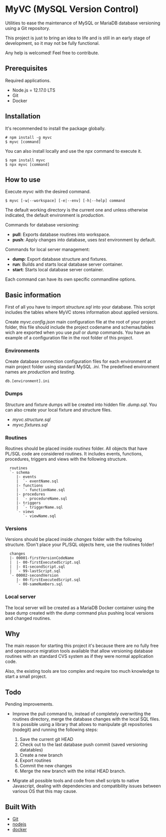 # MyVC (MySQL Version Control)

Utilities to ease the maintenance of MySQL or MariaDB database versioning using
a Git repository.

This project is just to bring an idea to life and is still in an early stage of
development, so it may not be fully functional.

Any help is welcomed! Feel free to contribute.

## Prerequisites

Required applications.

* Node.js = 12.17.0 LTS
* Git
* Docker

## Installation

It's recommended to install the package globally.

```text
# npm install -g myvc
$ myvc [command]
```

You can also install locally and use the *npx* command to execute it.

```text
$ npm install myvc
$ npx myvc [command]
```

## How to use

Execute *myvc* with the desired command.

```text
$ myvc [-w|--workspace] [-e|--env] [-h|--help] command
```

The default working directory is the current one and unless otherwise indicated,
the default environment is *production*.

Commands for database versioning:

 * **pull**: Exports database routines into workspace.
 * **push**: Apply changes into database, uses *test* environment by default.

Commands for local server management:

 * **dump**: Export database structure and fixtures.
 * **run**: Builds and starts local database server container.
 * **start**: Starts local database server container.

Each command can have its own specific commandline options.

## Basic information

First of all you have to import *structure.sql* into your database. This script
includes the tables where MyVC stores information about applied versions.

Create *myvc.config.json* main configuration file at the root of your project 
folder, this file should include the project codename and schemas/tables wich 
are exported when you use *pull* or *dump* commands. You have an example of a 
configuration file in the root folder of this project.

### Environments

Create database connection configuration files for each environment at main 
project folder using standard MySQL *.ini*. The predefined environment names 
are *production* and *testing*.

```text
db.[environment].ini
```

### Dumps

Structure and fixture dumps will be created into hidden file *.dump.sql*. You
can also create your local fixture and structure files.

* *myvc.structure.sql*
* *myvc.fixtures.sql*

### Routines

Routines should be placed inside *routines* folder. All objects that have
PL/SQL code are considered routines. It includes events, functions, procedures,
triggers and views with the following structure.

```text
  routines
  `- schema
     |- events
     |  `- eventName.sql
     |- functions
     |  `- functionName.sql
     |- procedures
     |  `- procedureName.sql
     |- triggers
     |  `- triggerName.sql
     `- views
        `- viewName.sql
```

### Versions

Versions should be placed inside *changes* folder with the following structure.
!Don't place your PL/SQL objects here, use the routines folder!

```text
  changes
  |- 00001-firstVersionCodeName
  |  |- 00-firstExecutedScript.sql
  |  |- 01-secondScript.sql
  |  `- 99-lastScript.sql
  `- 00002-secondVersion
     |- 00-firstExecutedScript.sql
     `- 00-sameNumbers.sql
```

### Local server

The local server will be created as a MariaDB Docker container using the base
dump created with the *dump* command plus pushing local versions and changed
routines.

## Why

The main reason for starting this project it's because there are no fully free 
and opensource migration tools available that allow versioning database routines
with an standard CVS system as if they were normal application code.

Also, the existing tools are too complex and require too much knowledge to start
a small project.

## Todo

Pending improvements.

* Improve the pull command to, instead of completely overwriting the routines
directory, merge the database changes with the local SQL files. It is possible
using a library that allows to manipulate git repositories (nodegit) and running
the following steps:

  1. Save the current git HEAD
  2. Check out to the last database push commit (saved versioning datatables)
  3. Create a new branch
  4. Export routines
  5. Commit the new changes 
  6. Merge the new branch with the initial HEAD branch.

* Migrate all possible tools and code from shell scripts to native Javascript,
dealing with dependencies and compatibility issues between various OS that this 
may cause.

## Built With

* [Git](https://git-scm.com/)
* [nodejs](https://nodejs.org/)
* [docker](https://www.docker.com/)
